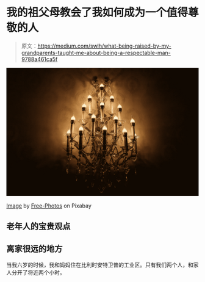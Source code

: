 # 我的祖父母教会了我如何成为一个值得尊敬的人

> 原文：<https://medium.com/swlh/what-being-raised-by-my-grandparents-taught-me-about-being-a-respectable-man-9788a461ca5f>

![](img/b57e8793c2965b4d8e01ebfd6316d680.png)

[Image](https://pixabay.com/nl/photos/kroonluchter-vintage-interieur-1081740/) by [Free-Photos](https://pixabay.com/nl/users/Free-Photos-242387/) on Pixabay

## 老年人的宝贵观点

## 离家很远的地方

当我六岁的时候，我和妈妈住在比利时安特卫普的工业区。只有我们两个人，和家人分开了将近两个小时。